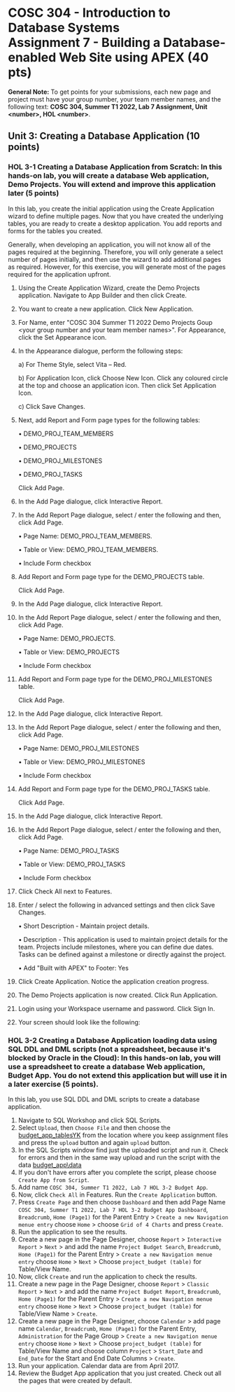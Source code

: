 # COSC 304 - Introduction to Database Systems<br>Assignment 7 - Building a Database-enabled Web Site using APEX (40 pts)

**General Note:** To get points for your submissions, each new page and project must have your group number, your team member names, and the following text: **COSC 304, Summer T1 2022, Lab 7 Assignment, Unit \<number\>, HOL \<number\>**.

## Unit 3: Creating a Database Application (10 points)

### HOL 3-1 Creating a Database Application from Scratch: In this hands-on lab, you will create a database Web application, Demo Projects. You will extend and improve this application later (5 points)

In this lab, you create the initial application using the Create Application wizard to define multiple pages. Now that you have created the underlying tables, you are ready to create a desktop application. You add reports and forms for the tables you created.


Generally, when developing an application, you will not know all of the pages required at the beginning. Therefore, you will only generate a select number of pages initially, and then use the wizard to add additional pages as required. However, for this exercise, you will generate most of the pages required for the application upfront.


1.	Using the Create Application Wizard, create the Demo Projects application. 
Navigate to App Builder and then click Create.
2.	You want to create a new application. Click New Application.
3. For Name, enter "COSC 304 Summer T1 2022 Demo Projects Goup \<your group number and your team member names\>". For Appearance, click the Set Appearance icon.
4. In the Appearance dialogue, perform the following steps:

	a)	For Theme Style, select Vita – Red.
	
	b)	For Application Icon, click Choose New Icon. Click any coloured circle at the top and choose an application icon. Then click Set Application Icon. 
	
	c)	Click Save Changes.
5.	Next, add Report and Form page types for the following tables:
	
	•	DEMO_PROJ_TEAM_MEMBERS

	•	DEMO_PROJECTS

	•	DEMO_PROJ_MILESTONES

	•	DEMO_PROJ_TASKS

      Click Add Page.

6.	In the Add Page dialogue, click Interactive Report.
7. In the Add Report Page dialogue, select / enter the following and then, click Add Page.

	•	Page Name: DEMO_PROJ_TEAM_MEMBERS.

	•	Table or View: DEMO_PROJ_TEAM_MEMBERS.

	•	Include Form checkbox

8.	Add Report and Form page type for the DEMO_PROJECTS table.

	Click Add Page.

9.	In the Add Page dialogue, click Interactive Report.
10.	In the Add Report Page dialogue, select / enter the following and then, click Add Page.

	•	Page Name: DEMO_PROJECTS.

	•	Table or View: DEMO_PROJECTS

	•	Include Form checkbox

11.	Add Report and Form page type for the DEMO_PROJ_MILESTONES table.

	Click Add Page.

12.	In the Add Page dialogue, click Interactive Report.
13.	In the Add Report Page dialogue, select / enter the following and then, click Add Page.

	•	Page Name: DEMO_PROJ_MILESTONES

	•	Table or View: DEMO_PROJ_MILESTONES

	•	Include Form checkbox


14.	Add Report and Form page type for the DEMO_PROJ_TASKS table.

	Click Add Page.


15.	In the Add Page dialogue, click Interactive Report.


16.	In the Add Report Page dialogue, select / enter the following and then, click Add Page.

	•	Page Name: DEMO_PROJ_TASKS

	•	Table or View: DEMO_PROJ_TASKS

	•	Include Form checkbox


17.	Click Check All next to Features.

19.	Enter / select the following in advanced settings and then click Save Changes.

	•	Short Description - Maintain project details.

	•	Description - This application is used to maintain project details for the team. Projects include milestones, where you can define due dates. Tasks can be defined against a milestone or directly against the project.

	•	Add "Built with APEX" to Footer: Yes

20.	Click Create Application. Notice the application creation progress.
21.	The Demo Projects application is now created. Click Run Application.
22.	Login using your Workspace username and password. Click Sign In.
23.	Your screen should look like the following:



### HOL 3-2 Creating a Database Application loading data using SQL DDL and DML scripts (not a spreadsheet, because it's blocked by Oracle in the Cloud): In this hands-on lab, you will use a spreadsheet to create a database Web application, Budget App. You do not extend this application but will use it in a later exercise (5 points).

In this lab, you use SQL DDL and DML scripts to create a database application.

1.	Navigate to SQL Workshop and click SQL Scripts.
2.	Select `Upload`, then `Choose File` and then choose the [budget\_app\_tablesYK](budget_app_tablesYK.sql) from the location where you keep assignment files and press the `upload` button and again `upload` button. 
3.	In the SQL Scripts window find just the uploaded script and run it. Check for errors and then in the same way upload and run the script with the data [budget\_app\data](budget_app_data.sql)
4.	If you don't have errors after you complete the script, please choose `Create App from Script`.
5.	Add name `COSC 304, Summer T1 2022, Lab 7 HOL 3-2 Budget App`.
6.	Now, click `Check All` in Features. Run the `Create Application` button. 
7.	Press `Create Page` and then choose `Dashboard` and then add Page Name `COSC 304, Summer T1 2022, Lab 7 HOL 3-2 Budget App Dashboard`, `Breadcrumb`, `Home (Page1)` for the Parent Entry > `Create a new Navigation menue entry` choose `Home` >  choose `Grid of 4 Charts` and press `Create`.
8.	Run the application to see the results.
9.	Create a new page in the Page Designer, choose `Report` > `Interactive Report` > `Next` >  and add the name `Project Budget Search`, `Breadcrumb`, `Home (Page1)` for the Parent Entry > `Create a new Navigation menue entry` choose `Home` > `Next` > Choose `project_budget (table)` for Table/View Name.  
10.	Now, click `Create` and run the application to check the results.
11.	Create a new page in the Page Designer, choose `Report` > `Classic Report` > `Next` >  and add the name `Project Budget Report`, `Breadcrumb`, `Home (Page1)` for the Parent Entry > `Create a new Navigation menue entry` choose `Home` > `Next` > Choose `project_budget (table)` for Table/View Name > `Create`.
12.	Create a new page in the Page Designer, choose `Calendar` > add page name `Calendar`, `Breadcrumb`, `Home (Page1)` for the Parent Entry, `Administration` for the Page Group > `Create a new Navigation menue entry` choose `Home` > `Next` > Choose `project_budget (table)` for Table/View Name and choose column `Project` > `Start_Date` and `End_Date` for the Start and End Date Columns > `Create`.
13.	Run your application. Calendar data are from April 2017. 
14.	Review the Budget App application that you just created. Check out all the pages that were created by default.